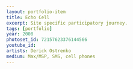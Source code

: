 ```yaml
---
layout: portfolio-item
title: Echo Cell
excerpt: Site specific participatory journey.
tags: [portfolio]
year: 2008
photoset_id: 72157623376144566
youtube_id:
artists: Derick Ostrenko
medium: Max/MSP, SMS, cell phones
---
```

